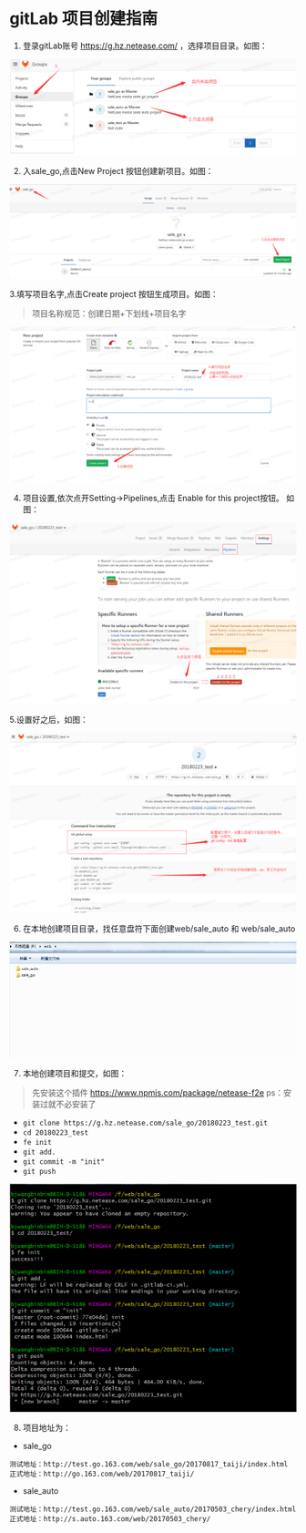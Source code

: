 # gitLab 项目创建指南

1. 登录gitLab账号 https://g.hz.netease.com/ ，选择项目目录。如图：

![步骤一](./img/1.png)

2. 入sale_go,点击New Project 按钮创建新项目。如图：

![步骤二](./img/2.png)

3.填写项目名字,点击Create project 按钮生成项目。如图：
> 项目名称规范：创建日期+下划线+项目名字

![步骤三](./img/3.png)

4. 项目设置,依次点开Setting->Pipelines,点击 Enable for this project按钮。 如图：

![步骤四](./img/4.png)

5.设置好之后，如图：

![步骤五](./img/7.png)

6. 在本地创建项目目录，找任意盘符下面创建web/sale_auto 和 web/sale_auto

![步骤五](./img/8.png)


7. 本地创建项目和提交，如图：
> 先安装这个插件 https://www.npmjs.com/package/netease-f2e  ps：安装过就不必安装了

  * `git clone https://g.hz.netease.com/sale_go/20180223_test.git`
  * `cd 20180223_test`
  * `fe init`
  * `git add.`
  * `git commit -m "init"`
  * `git push`
  
![步骤五](./img/9.png)

8. 项目地址为：
  * sale_go
  ```
  测试地址：http://test.go.163.com/web/sale_go/20170817_taiji/index.html
  正式地址：http://go.163.com/web/20170817_taiji/
  ```
  * sale_auto
  ```
  测试地址：http://test.go.163.com/web/sale_auto/20170503_chery/index.html
  正式地址：http://s.auto.163.com/web/20170503_chery/
  ```
  

